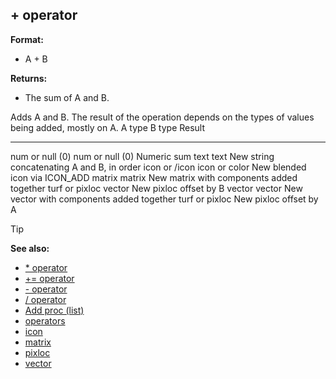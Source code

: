 ## + operator

**Format:**
+   A + B

**Returns:**
+   The sum of A and B.


Adds A and B. The result of the operation depends on the types
of values being added, mostly on A.
  A type            B type            Result
  ----------------- ----------------- --------------------------------------------
  num or null (0)   num or null (0)   Numeric sum
  text              text              New string concatenating A and B, in order
  icon or /icon     icon or color     New blended icon via ICON_ADD
  matrix            matrix            New matrix with components added together
  turf or pixloc    vector            New pixloc offset by B
  vector            vector            New vector with components added together
                    turf or pixloc    New pixloc offset by A

> [!TIP] 
> **See also:**
> +   [* operator](/ref/operator/*.md) 
> +   [+= operator](/ref/operator/+=.md) 
> +   [- operator](/ref/operator/-.md) 
> +   [/ operator](/ref/operator//.md) 
> +   [Add proc (list)](/ref/list/proc/Add.md) 
> +   [operators](/ref/operator.md) 
> +   [icon](/ref/icon.md) 
> +   [matrix](/ref/matrix.md) 
> +   [pixloc](/ref/pixloc.md) 
> +   [vector](/ref/vector.md) 